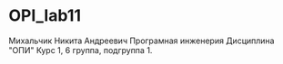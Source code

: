 # OPI_lab11
Михальчик 
Никита
Андреевич
Програмная инженерия
Дисциплина "ОПИ" 
Курс 1, 6 группа, подгруппа 1.
